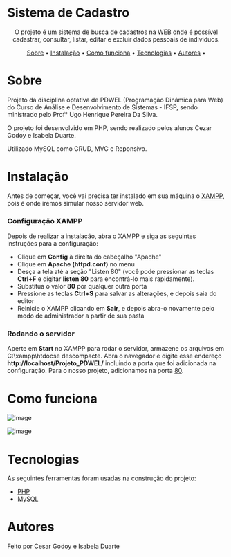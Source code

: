 # Sistema de Cadastro
<p align="center">
    O projeto é um sistema de busca de cadastros na WEB onde é possível cadastrar, consultar, listar, editar e excluir dados pessoais de individuos.
</p>

<p align="center">
    <a href="#sobre">Sobre</a> •
    <a href="#instalação">Instalação</a> •
    <a href="#como-funciona">Como funciona</a> •
    <a href="#tecnologias">Tecnologias</a> •
    <a href="#autores">Autores</a> •
</p>

# Sobre
<p>Projeto da disciplina optativa de PDWEL (Programação Dinâmica para Web) do Curso de Análise e Desenvolvimento de Sistemas - IFSP, sendo ministrado pelo Prof° Ugo Henrique Pereira Da Silva. </p>
<p>O projeto foi desenvolvido em PHP, sendo realizado pelos alunos Cezar Godoy e Isabela Duarte. </p>

Utilizado MySQL como CRUD, MVC e Reponsivo.

# Instalação
Antes de começar, você vai precisa ter instalado em sua máquina o [XAMPP](https://apachefriends.org/), pois é onde iremos simular nosso servidor web.

### Configuração XAMPP
<p>Depois de realizar a instalação, abra o XAMPP e siga as seguintes instruções para a configuração:<p>
<ul>
    <li>Clique em <strong>Config</strong> à direita do cabeçalho "Apache"</li>
    <li>Clique em <strong>Apache (httpd.conf)</strong> no menu</li>
    <li>Desça a tela até a seção "Listen 80" (você pode pressionar as teclas <strong>Ctrl+F</strong> e digitar <strong>listen 80</strong> para encontrá-lo mais rapidamente).</li>
    <li>Substitua o valor <strong>80</strong> por qualquer outra porta</li>
    <li>Pressione as teclas <strong>Ctrl+S</strong> para salvar as alterações, e depois saia do editor</li>
    <li>Reinicie o XAMPP clicando em <strong>Sair</strong>, e depois abra-o novamente pelo modo de administrador a partir de sua pasta</li>
</ul>

### Rodando o servidor
<p>Aperte em <strong>Start</strong> no XAMPP para rodar o servidor, armazene os arquivos em C:\xampp\htdocse descompacte.
    Abra o navegador e digite esse endereço <strong>http://localhost/Projeto_PDWEL/</strong> incluindo a porta que foi adicionada na configuração. Para o nosso projeto, adicionamos na porta <a href="http://localhost/Projeto_PDWEL/">80</a>.</p>

# Como funciona
![image](https://user-images.githubusercontent.com/60990343/175794489-aad338d7-ec8c-4fa2-8cab-77659552e98a.png)


![image](https://user-images.githubusercontent.com/60990343/175794503-00d9fcce-630b-44d2-b9f6-c09be75f2e26.png)

# Tecnologias
As seguintes ferramentas foram usadas na construção do projeto:
- [PHP](https://www.php.net/)
- [MySQL](https://www.mysql.com/)
# Autores
Feito por Cesar Godoy e Isabela Duarte


